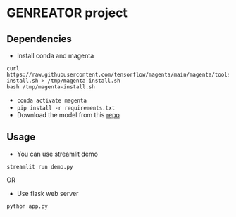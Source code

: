 # GENREATOR project

## Dependencies

- Install conda and magenta
```
curl https://raw.githubusercontent.com/tensorflow/magenta/main/magenta/tools/magenta-install.sh > /tmp/magenta-install.sh
bash /tmp/magenta-install.sh
```
- `conda activate magenta`
- `pip install -r requirements.txt`
- Download the model from this [repo](https://github.com/magenta/magenta/tree/main/magenta/models/music_vae#pre-trained-checkpoints)

## Usage

- You can use streamlit demo
```
streamlit run demo.py
```

OR

- Use flask web server
```
python app.py
```

